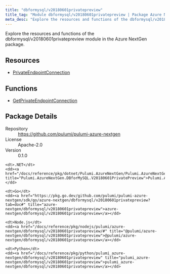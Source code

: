 ```yaml
---
title: "dbformysql/v20180601privatepreview"
title_tag: "Module dbformysql/v20180601privatepreview | Package Azure NextGen"
meta_desc: "Explore the resources and functions of the dbformysql/v20180601privatepreview module in the Azure NextGen package."
---
```


<!-- WARNING: this file was generated by Pulumi Docs Generator. -->
<!-- Do not edit by hand unless you're certain you know what you are doing! -->

Explore the resources and functions of the dbformysql/v20180601privatepreview module in the Azure NextGen package.

<h2 id="resources">Resources</h2>
<ul class="api">
    <li><a href="privateendpointconnection" title="PrivateEndpointConnection"><span class="symbol resource"></span>PrivateEndpointConnection</a></li>
</ul>

<h2 id="functions">Functions</h2>
<ul class="api">
    <li><a href="getprivateendpointconnection" title="GetPrivateEndpointConnection"><span class="symbol function"></span>GetPrivateEndpointConnection</a></li>
</ul>

<h2 id="package-details">Package Details</h2>
<dl class="package-details">
	<dt>Repository</dt>
	<dd><a href="https://github.com/pulumi/pulumi-azure-nextgen">https://github.com/pulumi/pulumi-azure-nextgen</a></dd>
	<dt>License</dt>
	<dd>Apache-2.0</dd>
	<dt>Version</dt>
	<dd>0.1.0</dd>
</dl>



<dl class="tabular">

    <dt>.NET</dt>
    <dd><a href="/docs/reference/pkg/dotnet/Pulumi.AzureNextGen/Pulumi.AzureNextGen.DBforMySQL.V20180601PrivatePreview.html" title="Pulumi.AzureNextGen.DBforMySQL.V20180601PrivatePreview">Pulumi.AzureNextGen.DBforMySQL.V20180601PrivatePreview</a></dd>

    <dt>Go</dt>
    <dd><a href="https://pkg.go.dev/github.com/pulumi/pulumi-azure-nextgen/sdk/go/azure-nextgen/dbformysql/v20180601privatepreview?tab=doc#" title="azure-nextgen/dbformysql/v20180601privatepreview">azure-nextgen/dbformysql/v20180601privatepreview</a></dd>

    <dt>Node.js</dt>
    <dd><a href="/docs/reference/pkg/nodejs/pulumi/azure-nextgen/dbformysql/v20180601privatepreview/#" title="@pulumi/azure-nextgen/dbformysql/v20180601privatepreview">@pulumi/azure-nextgen/dbformysql/v20180601privatepreview</a></dd>

    <dt>Python</dt>
    <dd><a href="/docs/reference/pkg/python/pulumi_azure-nextgen/dbformysql/v20180601privatepreview" title="pulumi_azure-nextgen/dbformysql/v20180601privatepreview">pulumi_azure-nextgen/dbformysql/v20180601privatepreview</a></dd>

</dl>

